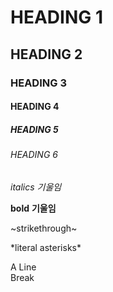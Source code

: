 <!--헤더-->
# HEADING 1  
## HEADING 2
### HEADING 3
#### HEADING 4
##### HEADING 5
###### HEADING 6

<!--기울임-->
*italics* _기울임_  

<!--볼드체-->
**bold** __기울임__  

<!--절취선-->
~strikethrough~

<!-- "*" 그대로 사용하고 싶을 때 -->
\*literal asterisks\*  

<!-- 줄 바꾸고 싶을 땐 뛰워쓰기 두번 -->
A
Line  
Break  
